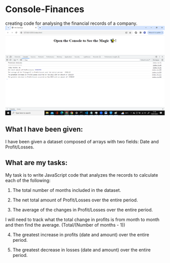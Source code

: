 # Console-Finances
creating code for analysing the financial records of a company.
<img src = "financial_analysis_screenshot.png">

## What I have been given:
I have been given a dataset composed of arrays with two fields: Date and Profit/Losses.

## What are my tasks:
My task is to write JavaScript code that analyzes the records to calculate each of the following:

1. The total number of months included in the dataset.

2. The net total amount of Profit/Losses over the entire period.

3. The average of the changes in Profit/Losses over the entire period.

I will need to track what the total change in profits is from month to month and then find the average.
(Total/(Number of months - 1))

4. The greatest increase in profits (date and amount) over the entire period.

5. The greatest decrease in losses (date and amount) over the entire period.


